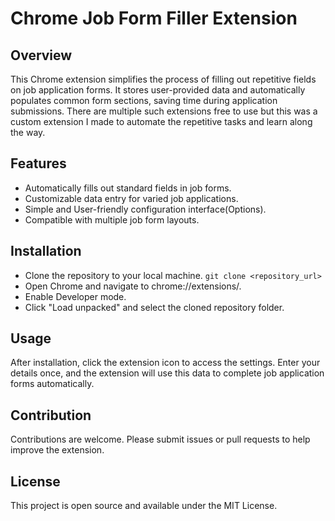 # Chrome Job Form Filler Extension

## Overview

This Chrome extension simplifies the process of filling out repetitive fields on job application forms. It stores user-provided data and automatically populates common form sections, saving time during application submissions. There are multiple such extensions free to use but this was a custom extension I made to automate the repetitive tasks and learn along the way. 

## Features

- Automatically fills out standard fields in job forms.
- Customizable data entry for varied job applications.
- Simple and User-friendly configuration interface(Options).
- Compatible with multiple job form layouts.

## Installation

- Clone the repository to your local machine.
    ```git clone <repository_url>```
- Open Chrome and navigate to chrome://extensions/.
- Enable Developer mode.
- Click "Load unpacked" and select the cloned repository folder.

## Usage

After installation, click the extension icon to access the settings. Enter your details once, and the extension will use this data to complete job application forms automatically.

## Contribution

Contributions are welcome. Please submit issues or pull requests to help improve the extension.

## License

This project is open source and available under the MIT License.